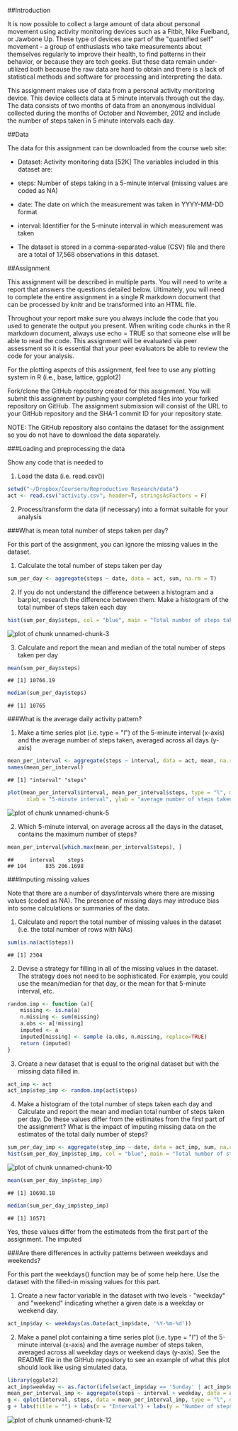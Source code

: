 
##Introduction

It is now possible to collect a large amount of data about personal movement using activity monitoring devices such as a Fitbit, Nike Fuelband, or Jawbone Up. These type of devices are part of the "quantified self" movement - a group of enthusiasts who take measurements about themselves regularly to improve their health, to find patterns in their behavior, or because they are tech geeks. But these data remain under-utilized both because the raw data are hard to obtain and there is a lack of statistical methods and software for processing and interpreting the data.

This assignment makes use of data from a personal activity monitoring device. This device collects data at 5 minute intervals through out the day. The data consists of two months of data from an anonymous individual collected during the months of October and November, 2012 and include the number of steps taken in 5 minute intervals each day.


##Data

The data for this assignment can be downloaded from the course web site:

* Dataset: Activity monitoring data [52K]
The variables included in this dataset are:

* steps: Number of steps taking in a 5-minute interval (missing values are coded as NA)

* date: The date on which the measurement was taken in YYYY-MM-DD format

* interval: Identifier for the 5-minute interval in which measurement was taken

* The dataset is stored in a comma-separated-value (CSV) file and there are a total of 17,568 observations in this dataset.

##Assignment

This assignment will be described in multiple parts. You will need to write a report that answers the questions detailed below. Ultimately, you will need to complete the entire assignment in a single R markdown document that can be processed by knitr and be transformed into an HTML file.

Throughout your report make sure you always include the code that you used to generate the output you present. When writing code chunks in the R markdown document, always use echo = TRUE so that someone else will be able to read the code. This assignment will be evaluated via peer assessment so it is essential that your peer evaluators be able to review the code for your analysis.

For the plotting aspects of this assignment, feel free to use any plotting system in R (i.e., base, lattice, ggplot2)

Fork/clone the GitHub repository created for this assignment. You will submit this assignment by pushing your completed files into your forked repository on GitHub. The assignment submission will consist of the URL to your GitHub repository and the SHA-1 commit ID for your repository state.

NOTE: The GitHub repository also contains the dataset for the assignment so you do not have to download the data separately.

###Loading and preprocessing the data

Show any code that is needed to

1. Load the data (i.e. read.csv())


```r
setwd("~/Dropbox/Coursera/Reproductive Research/data")
act <- read.csv("activity.csv", header=T, stringsAsFactors = F)
```

2. Process/transform the data (if necessary) into a format suitable for your analysis

###What is mean total number of steps taken per day?

For this part of the assignment, you can ignore the missing values in the dataset.

1. Calculate the total number of steps taken per day


```r
sum_per_day <- aggregate(steps ~ date, data = act, sum, na.rm = T)
```

2. If you do not understand the difference between a histogram and a barplot, research the difference between them. Make a histogram of the total number of steps taken each day


```r
hist(sum_per_day$steps, col = "blue", main = "Total number of steps taken each day")
```

![plot of chunk unnamed-chunk-3](figure/unnamed-chunk-3-1.png) 

3. Calculate and report the mean and median of the total number of steps taken per day


```r
mean(sum_per_day$steps)
```

```
## [1] 10766.19
```

```r
median(sum_per_day$steps)
```

```
## [1] 10765
```

###What is the average daily activity pattern?

1. Make a time series plot (i.e. type = "l") of the 5-minute interval (x-axis) and the average number of steps taken, averaged across all days (y-axis)


```r
mean_per_interval <- aggregate(steps ~ interval, data = act, mean, na.rm = T)
names(mean_per_interval)
```

```
## [1] "interval" "steps"
```

```r
plot(mean_per_interval$interval, mean_per_interval$steps, type = "l", main = "Time series plot of interval vs. average number of steps",
      xlab = "5-minute interval", ylab = "average number of steps taken")
```

![plot of chunk unnamed-chunk-5](figure/unnamed-chunk-5-1.png) 

2. Which 5-minute interval, on average across all the days in the dataset, contains the maximum number of steps?


```r
mean_per_interval[which.max(mean_per_interval$steps), ]
```

```
##     interval    steps
## 104      835 206.1698
```

###Imputing missing values

Note that there are a number of days/intervals where there are missing values (coded as NA). The presence of missing days may introduce bias into some calculations or summaries of the data.

1. Calculate and report the total number of missing values in the dataset (i.e. the total number of rows with NAs)


```r
sum(is.na(act$steps))
```

```
## [1] 2304
```

2. Devise a strategy for filling in all of the missing values in the dataset. The strategy does not need to be sophisticated. For example, you could use the mean/median for that day, or the mean for that 5-minute interval, etc.


```r
random.imp <- function (a){
    missing <- is.na(a)
    n.missing <- sum(missing)
    a.obs <- a[!missing]
    imputed <- a
    imputed[missing] <- sample (a.obs, n.missing, replace=TRUE)
    return (imputed)
}
```

3. Create a new dataset that is equal to the original dataset but with the missing data filled in.


```r
act_imp <- act
act_imp$step_imp <- random.imp(act$steps)
```

4. Make a histogram of the total number of steps taken each day and Calculate and report the mean and median total number of steps taken per day. Do these values differ from the estimates from the first part of the assignment? What is the impact of imputing missing data on the estimates of the total daily number of steps?


```r
sum_per_day_imp <- aggregate(step_imp ~ date, data = act_imp, sum, na.rm = T)
hist(sum_per_day_imp$step_imp, col = "blue", main = "Total number of steps taken each day (imputed)")
```

![plot of chunk unnamed-chunk-10](figure/unnamed-chunk-10-1.png) 

```r
mean(sum_per_day_imp$step_imp)
```

```
## [1] 10698.18
```

```r
median(sum_per_day_imp$step_imp)
```

```
## [1] 10571
```

Yes, these values differ from the estimateds from the first part of the assignment. The imputed 

###Are there differences in activity patterns between weekdays and weekends?

For this part the weekdays() function may be of some help here. Use the dataset with the filled-in missing values for this part.

1. Create a new factor variable in the dataset with two levels - "weekday" and "weekend" indicating whether a given date is a weekday or weekend day.


```r
act_imp$day <- weekdays(as.Date(act_imp$date, '%Y-%m-%d'))
```

2. Make a panel plot containing a time series plot (i.e. type = "l") of the 5-minute interval (x-axis) and the average number of steps taken, averaged across all weekday days or weekend days (y-axis). See the README file in the GitHub repository to see an example of what this plot should look like using simulated data.


```r
library(ggplot2)
act_imp$weekday <- as.factor(ifelse(act_imp$day == 'Sunday' | act_imp$day == 'Saturday', 'weekend', 'weekday'))
mean_per_interval_imp <- aggregate(steps ~ interval + weekday, data = act_imp, mean, na.rm = T)
g <- qplot(interval, steps, data = mean_per_interval_imp, type = "l", geom = c("line")) 
g + labs(title = "") + labs(x = "Interval") + labs(y = "Number of steps") + facet_wrap(~ weekday, ncol = 1)
```

![plot of chunk unnamed-chunk-12](figure/unnamed-chunk-12-1.png) 

